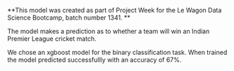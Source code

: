 **This model was created as part of Project Week for the Le Wagon Data Science Bootcamp, batch number 1341. **

The model makes a prediction as to whether a team will win an Indian Premier League cricket match. 

We chose an xgboost model for the binary classification task. When trained the model predicted successfullly with an accuracy of 67%. 
